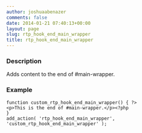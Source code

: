 ```yaml
---
author: joshuaabenazer
comments: false
date: 2014-01-21 07:40:13+00:00
layout: page
slug: rtp_hook_end_main_wrapper
title: rtp_hook_end_main_wrapper
---
```


### Description


Adds content to the end of #main-wrapper.


### Example



    
    function custom_rtp_hook_end_main_wrapper() { ?>
    <p>This is the end of #main-wrapper.</p><?php
    }
    add_action( 'rtp_hook_end_main_wrapper', 'custom_rtp_hook_end_main_wrapper' );
